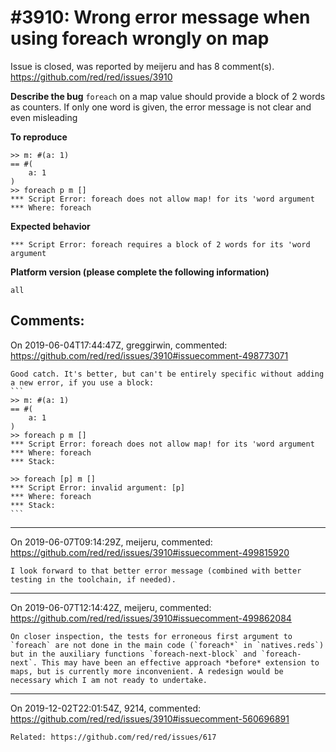 
#3910: Wrong error message when using foreach wrongly on map
================================================================================
Issue is closed, was reported by meijeru and has 8 comment(s).
<https://github.com/red/red/issues/3910>

**Describe the bug**
`foreach` on a map value should provide a block of 2 words as counters. If only one word is given, the error message is not clear and even misleading

**To reproduce**
```
>> m: #(a: 1)
== #(
    a: 1
)
>> foreach p m []
*** Script Error: foreach does not allow map! for its 'word argument
*** Where: foreach
```

**Expected behavior**
```
*** Script Error: foreach requires a block of 2 words for its 'word argument
```

**Platform version (please complete the following information)**
```
all
```



Comments:
--------------------------------------------------------------------------------

On 2019-06-04T17:44:47Z, greggirwin, commented:
<https://github.com/red/red/issues/3910#issuecomment-498773071>

    Good catch. It's better, but can't be entirely specific without adding a new error, if you use a block:
    ```
    >> m: #(a: 1)
    == #(
        a: 1
    )
    >> foreach p m []
    *** Script Error: foreach does not allow map! for its 'word argument
    *** Where: foreach
    *** Stack:  
    
    >> foreach [p] m []
    *** Script Error: invalid argument: [p]
    *** Where: foreach
    *** Stack:  
    ```

--------------------------------------------------------------------------------

On 2019-06-07T09:14:29Z, meijeru, commented:
<https://github.com/red/red/issues/3910#issuecomment-499815920>

    I look forward to that better error message (combined with better testing in the toolchain, if needed).

--------------------------------------------------------------------------------

On 2019-06-07T12:14:42Z, meijeru, commented:
<https://github.com/red/red/issues/3910#issuecomment-499862084>

    On closer inspection, the tests for erroneous first argument to `foreach` are not done in the main code (`foreach*` in `natives.reds`) but in the auxiliary functions `foreach-next-block` and `foreach-next`. This may have been an effective approach *before* extension to maps, but is currently more inconvenient. A redesign would be necessary which I am not ready to undertake.

--------------------------------------------------------------------------------

On 2019-12-02T22:01:54Z, 9214, commented:
<https://github.com/red/red/issues/3910#issuecomment-560696891>

    Related: https://github.com/red/red/issues/617


